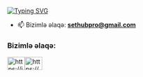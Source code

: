 <a href="https://www.youtube.com/channel/UCPZL6wmz8kQ_YoZUWjES3eA"><img src="https://readme-typing-svg.herokuapp.com?font=Fira+Code&size=30&pause=1000&color=EE33F7&background=2EFFA200&vCenter=true&width=435&lines=SetHub+Official" alt="Typing SVG" /></a>

- 📫 Bizimlə əlaqə: **sethubpro@gmail.com**

<h3 align="left">Bizimlə əlaqə:</h3>
<p align="left">

  
  <a style="float:left" href="https://instagram.com/sethubofficial" target="_blank"><img text="center" src="https://raw.githubusercontent.com/rahuldkjain/github-profile-readme-generator/master/src/images/icons/Social/instagram.svg" alt="https://instagram.com/sethubofficial" height="30" width="40" /></a>

  <a style="float:left" href="https://www.youtube.com/channel/UCPZL6wmz8kQ_YoZUWjES3eA" target="_blank"><img text="center"  src="https://raw.githubusercontent.com/rahuldkjain/github-profile-readme-generator/master/src/images/icons/Social/youtube.svg" alt="https://www.youtube.com/channel/UCPZL6wmz8kQ_YoZUWjES3eA" height="30" width="40" /></a>

  

